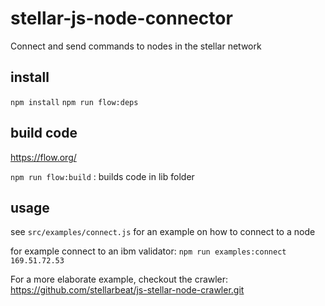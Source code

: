 # stellar-js-node-connector

Connect and send commands to nodes in the stellar network

## install
`npm install`
`npm run flow:deps`

## build code
https://flow.org/

`npm run flow:build` : builds code in lib folder

## usage

see `src/examples/connect.js` for an example on how to connect to a node

for example connect to an ibm validator: `npm run examples:connect 169.51.72.53`

For a more elaborate example, checkout the crawler: https://github.com/stellarbeat/js-stellar-node-crawler.git